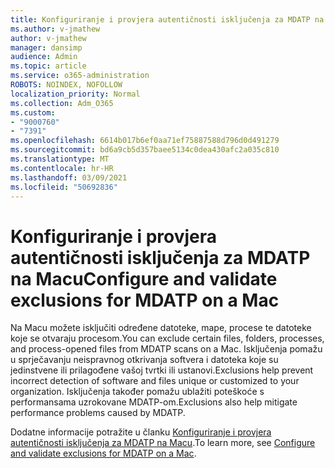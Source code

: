 ```yaml
---
title: Konfiguriranje i provjera autentičnosti isključenja za MDATP na Macu
ms.author: v-jmathew
author: v-jmathew
manager: dansimp
audience: Admin
ms.topic: article
ms.service: o365-administration
ROBOTS: NOINDEX, NOFOLLOW
localization_priority: Normal
ms.collection: Adm_O365
ms.custom:
- "9000760"
- "7391"
ms.openlocfilehash: 6614b017b6ef0aa71ef75887588d796d0d491279
ms.sourcegitcommit: bd6a9cb5d357baee5134c0dea430afc2a035c810
ms.translationtype: MT
ms.contentlocale: hr-HR
ms.lasthandoff: 03/09/2021
ms.locfileid: "50692836"
---
```

# <a name="configure-and-validate-exclusions-for-mdatp-on-a-mac"></a><span data-ttu-id="44649-102">Konfiguriranje i provjera autentičnosti isključenja za MDATP na Macu</span><span class="sxs-lookup"><span data-stu-id="44649-102">Configure and validate exclusions for MDATP on a Mac</span></span>

<span data-ttu-id="44649-103">Na Macu možete isključiti određene datoteke, mape, procese te datoteke koje se otvaraju procesom.</span><span class="sxs-lookup"><span data-stu-id="44649-103">You can exclude certain files, folders, processes, and process-opened files from MDATP scans on a Mac.</span></span> <span data-ttu-id="44649-104">Isključenja pomažu u sprječavanju neispravnog otkrivanja softvera i datoteka koje su jedinstvene ili prilagođene vašoj tvrtki ili ustanovi.</span><span class="sxs-lookup"><span data-stu-id="44649-104">Exclusions help prevent incorrect detection of software and files unique or customized to your organization.</span></span> <span data-ttu-id="44649-105">Isključenja također pomažu ublažiti poteškoće s performansama uzrokovane MDATP-om.</span><span class="sxs-lookup"><span data-stu-id="44649-105">Exclusions also help mitigate performance problems caused by MDATP.</span></span>

<span data-ttu-id="44649-106">Dodatne informacije potražite u članku [Konfiguriranje i provjera autentičnosti isključenja za MDATP na Macu](https://go.microsoft.com/fwlink/?linkid=2144616).</span><span class="sxs-lookup"><span data-stu-id="44649-106">To learn more, see [Configure and validate exclusions for MDATP on a Mac](https://go.microsoft.com/fwlink/?linkid=2144616).</span></span>
